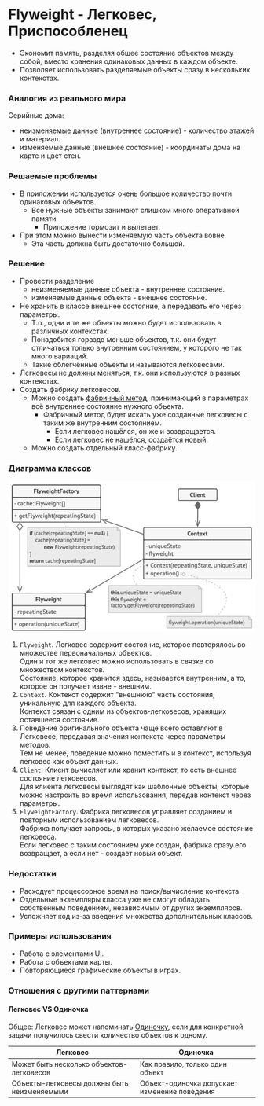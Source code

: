 ﻿# Flyweight - Легковес, Приспособленец
* Экономит память, разделяя общее состояние объектов между собой, вместо хранения одинаковых данных в каждом объекте.
* Позволяет использовать разделяемые объекты сразу в нескольких контекстах.

### Аналогия из реального мира
Серийные дома:
* неизменяемые данные (внутреннее состояние) - количество этажей и материал.
* изменяемые данные (внешнее состояние) - координаты дома на карте и цвет стен.

### Решаемые проблемы
* В приложении используется очень большое количество почти одинаковых объектов.
  * Все нужные объекты занимают слишком много оперативной памяти.
    * Приложение тормозит и вылетает.
* При этом можно вынести изменяемую часть объекта вовне.
  * Эта часть должна быть достаточно большой.

### Решение
* Провести разделение
  * неизменяемые данные объекта - внутреннее состояние.
  * изменяемые данные объекта - внешнее состояние.
* Не хранить в классе внешнее состояние, а передавать его через параметры.
  * Т.о., одни и те же объекты можно будет использовать в различных контекстах.
  * Понадобится гораздо меньше объектов, т.к. они будут отличаться только внутренним состоянием, у которого не так много вариаций.
  * Такие облегчённые объекты и называются легковесами.
* Легковесы не должны меняться, т.к. они используются в разных контекстах.
* Создать фабрику легковесов.
  * Можно создать [фабричный метод](../FactoryMethod/FactoryMethod.md), принимающий в параметрах всё внутреннее состояние нужного объекта.
    * Фабричный метод будет искать уже созданные легковесы с таким же внутренним состоянием.
      * Если легковес нашёлся, он же и возвращается.
      * Если легковес не нашёлся, создаётся новый.
  * Можно создать отдельный класс-фабрику.

### Диаграмма классов
![Class diagram](Flyweight.jpg)
1. `Flyweight`. Легковес содержит состояние, которое повторялось во множестве первоначальных объектов.  
Один и тот же легковес можно использовать в связке со множеством контекстов.  
Состояние, которое хранится здесь, называется внутренним, а то, которое он получает извне - внешним.
2. `Context`. Контекст содержит "внешнюю" часть состояния, уникальную для каждого объекта.  
Контекст связан с одним из объектов-легковесов, хранящих оставшееся состояние.
3. Поведение оригинального объекта чаще всего оставляют в Легковесе, передавая значения контекста через параметры методов.  
Тем не менее, поведение можно поместить и в контекст, используя легковес как объект данных.
4. `Client`. Клиент вычисляет или хранит контекст, то есть внешнее состояние легковесов.  
Для клиента легковесы выглядят как шаблонные объекты, которые можно настроить во время использования, передав контекст через параметры.
5. `FlyweightFactory`. Фабрика легковесов управляет созданием и повторным использованием легковесов.  
Фабрика получает запросы, в которых указано желаемое состояние легковеса.  
Если легковес с таким состоянием уже создан, фабрика сразу его возвращает, а если нет - создаёт новый объект.

### Недостатки
* Расходует процессорное время на поиск/вычисление контекста.
* Отдельные экземпляры класса уже не смогут обладать собственным поведением, независимым от других экземпляров.
* Усложняет код из-за введения множества дополнительных классов.

### Примеры использования
* Работа с элементами UI.
* Работа с объектами карты.
* Повторяющиеся графические объекты в играх.

### Отношения с другими паттернами


#### Легковес VS Одиночка
Общее: Легковес может напоминать [Одиночку](../Singleton/Singleton.md), если для конкретной задачи получилось свести количество объектов к одному.

| Легковес                                    | Одиночка                                      |
|---------------------------------------------|-----------------------------------------------|
| Может быть несколько объектов-легковесов    | Как правило, только один объект               |
| Объекты-легковесы должны быть неизменяемыми | Объект-одиночка допускает изменение поведения |
